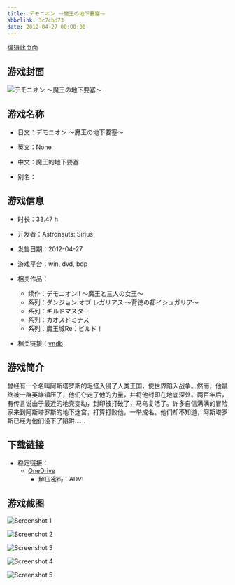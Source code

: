 ```yaml
---
title: デモニオン ～魔王の地下要塞～
abbrlink: 3c7cbd73
date: 2012-04-27 00:00:00
---
```

[编辑此页面](https://github.com/ACG-3/ADV3-source/blob/main/source/_posts/games/%E3%83%87%E3%83%A2%E3%83%8B%E3%82%AA%E3%83%B3%20%EF%BD%9E%E9%AD%94%E7%8E%8B%E3%81%AE%E5%9C%B0%E4%B8%8B%E8%A6%81%E5%A1%9E%EF%BD%9E.md)

## 游戏封面

![デモニオン ～魔王の地下要塞～](https://pan.timero.xyz/d/onedrive/img_lib_001/%E3%83%87%E3%83%A2%E3%83%8B%E3%82%AA%E3%83%B3%20%EF%BD%9E%E9%AD%94%E7%8E%8B%E3%81%AE%E5%9C%B0%E4%B8%8B%E8%A6%81%E5%A1%9E%EF%BD%9E_cover.avif)


## 游戏名称

- 日文：デモニオン ～魔王の地下要塞～
- 英文：None
- 中文：魔王的地下要塞

- 别名：


## 游戏信息

- 时长：33.47 h
- 开发者：Astronauts: Sirius
- 发售日期：2012-04-27
- 游戏平台：win, dvd, bdp
- 相关作品：
   - 续作：デモニオンII ～魔王と三人の女王～
   - 系列：ダンジョン オブ レガリアス ～背徳の都イシュガリア～
   - 系列：ギルドマスター
   - 系列：カオスドミナス
   - 系列：魔王城Re：ビルド！

- 相关链接：[vndb](https://vndb.org/v10041)


## 游戏简介

曾经有一个名叫阿斯塔罗斯的毛怪入侵了人类王国，使世界陷入战争。然而，他最终被一群英雄镇压了，他们夺走了他的力量，并将他封印在地底深处。两百年后，有传言说由于最近的地壳变动，封印被打破了，马乌复活了。许多自信满满的冒险家来到阿斯塔罗斯的地下迷宫，打算打败他，一举成名。他们却不知道，阿斯塔罗斯已经为他们设下了陷阱......




## 下载链接

- 稳定链接：
    - [OneDrive](https://pan.timero.xyz/onedrive/adv_lib_001/%E3%83%87%E3%83%A2%E3%83%8B%E3%82%AA%E3%83%B3%20%EF%BD%9E%E9%AD%94%E7%8E%8B%E3%81%AE%E5%9C%B0%E4%B8%8B%E8%A6%81%E5%A1%9E%EF%BD%9E)
        - 解压密码：ADV!



## 游戏截图


![Screenshot 1](https://pan.timero.xyz/d/onedrive/img_lib_001/%E3%83%87%E3%83%A2%E3%83%8B%E3%82%AA%E3%83%B3%20%EF%BD%9E%E9%AD%94%E7%8E%8B%E3%81%AE%E5%9C%B0%E4%B8%8B%E8%A6%81%E5%A1%9E%EF%BD%9E_Screenshot_1.avif)

![Screenshot 2](https://pan.timero.xyz/d/onedrive/img_lib_001/%E3%83%87%E3%83%A2%E3%83%8B%E3%82%AA%E3%83%B3%20%EF%BD%9E%E9%AD%94%E7%8E%8B%E3%81%AE%E5%9C%B0%E4%B8%8B%E8%A6%81%E5%A1%9E%EF%BD%9E_Screenshot_2.avif)

![Screenshot 3](https://pan.timero.xyz/d/onedrive/img_lib_001/%E3%83%87%E3%83%A2%E3%83%8B%E3%82%AA%E3%83%B3%20%EF%BD%9E%E9%AD%94%E7%8E%8B%E3%81%AE%E5%9C%B0%E4%B8%8B%E8%A6%81%E5%A1%9E%EF%BD%9E_Screenshot_3.avif)

![Screenshot 4](https://pan.timero.xyz/d/onedrive/img_lib_001/%E3%83%87%E3%83%A2%E3%83%8B%E3%82%AA%E3%83%B3%20%EF%BD%9E%E9%AD%94%E7%8E%8B%E3%81%AE%E5%9C%B0%E4%B8%8B%E8%A6%81%E5%A1%9E%EF%BD%9E_Screenshot_4.avif)

![Screenshot 5](https://pan.timero.xyz/d/onedrive/img_lib_001/%E3%83%87%E3%83%A2%E3%83%8B%E3%82%AA%E3%83%B3%20%EF%BD%9E%E9%AD%94%E7%8E%8B%E3%81%AE%E5%9C%B0%E4%B8%8B%E8%A6%81%E5%A1%9E%EF%BD%9E_Screenshot_5.avif)

